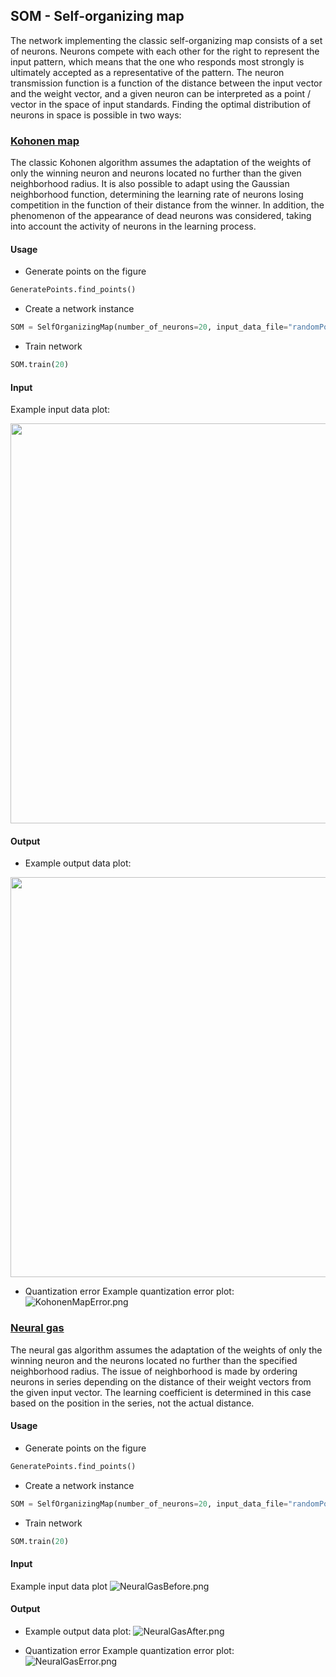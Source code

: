 ## SOM - Self-organizing map
The network implementing the classic self-organizing map consists of a set of neurons. Neurons compete with each other for the right to represent the input pattern, which means that the one who responds most strongly is ultimately accepted as a representative of the pattern. The neuron transmission function is a function of the distance between the input vector and the weight vector, and a given neuron can be interpreted as a point / vector in the space of input standards. Finding the optimal distribution of neurons in space is possible in two ways:

### [Kohonen map](https://github.com/JuliaSzymanska/Artificial-Intelligence/blob/master/SOM/KohonenMap.py)
The classic Kohonen algorithm assumes the adaptation of the weights of only the winning neuron and neurons located no further than the given neighborhood radius. It is also possible to adapt using the Gaussian neighborhood function, determining the learning rate of neurons losing competition in the function of their distance from the winner. In addition, the phenomenon of the appearance of dead neurons was considered, taking into account the activity of neurons in the learning process.

#### Usage
* Generate points on the figure
```python
GeneratePoints.find_points()
```
* Create a network instance
```python
SOM = SelfOrganizingMap(number_of_neurons=20, input_data_file="randomPoints.txt", radius=0.5, alpha=0.5, gaussian=0)
```
* Train network
```python
SOM.train(20)
```

#### Input
Example input data plot:

<p align="center">
  <img src="https://github.com/JuliaSzymanska/Artificial-Intelligence/blob/master/SOM/.readme/KohonenMapBefore.png" width="640">
</p>



#### Output
* Example output data plot:

<p align="center">
  <img src="https://github.com/JuliaSzymanska/Artificial-Intelligence/blob/master/SOM/.readme/KohonenMapAfter.png" width="640">
</p>

* Quantization error
Example quantization error plot:
![KohonenMapError.png](https://github.com/JuliaSzymanska/Artificial-Intelligence/blob/master/SOM/.readme/KohonenMapError.png)

### [Neural gas](https://github.com/JuliaSzymanska/Artificial-Intelligence/blob/master/SOM/NeuralGas.py)
The neural gas algorithm assumes the adaptation of the weights of only the winning neuron and the neurons located no further than the specified neighborhood radius. The issue of neighborhood is made by ordering neurons in series depending on the distance of their weight vectors from the given input vector. The learning coefficient is determined in this case based on the position in the series, not the actual distance.

#### Usage
* Generate points on the figure
```python
GeneratePoints.find_points()
```
* Create a network instance
```python
SOM = SelfOrganizingMap(number_of_neurons=20, input_data_file="randomPoints.txt", radius=0.5, alpha=0.5)
```
* Train network
```python
SOM.train(20)
```
#### Input
Example input data plot
![NeuralGasBefore.png](https://github.com/JuliaSzymanska/Artificial-Intelligence/blob/master/SOM/.readme/NeuralGasBefore.png)

#### Output
* Example output data plot:
![NeuralGasAfter.png](https://github.com/JuliaSzymanska/Artificial-Intelligence/blob/master/SOM/.readme/NeuralGasAfter.png) 

* Quantization error
Example quantization error plot:
![NeuralGasError.png](https://github.com/JuliaSzymanska/Artificial-Intelligence/blob/master/SOM/.readme/NeuralGasError.png)
